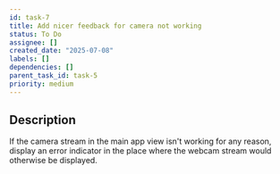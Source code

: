 ```yaml
---
id: task-7
title: Add nicer feedback for camera not working
status: To Do
assignee: []
created_date: "2025-07-08"
labels: []
dependencies: []
parent_task_id: task-5
priority: medium
---
```


## Description

If the camera stream in the main app view isn't working for any reason, display
an error indicator in the place where the webcam stream would otherwise be
displayed.
